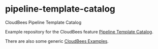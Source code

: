 # pipeline-template-catalog


CloudBees Pipeline Template Catalog

Example repository for the CloudBees feature [Pipeline Template Catalog](https://go.cloudbees.com/docs/cloudbees-core/cloud-admin-guide/pipeline/#_pipeline_templates).

There are also some generic [CloudBees Examples](https://github.com/cloudbees/cloudbees-examples/tree/master/pipeline-template-examples).
